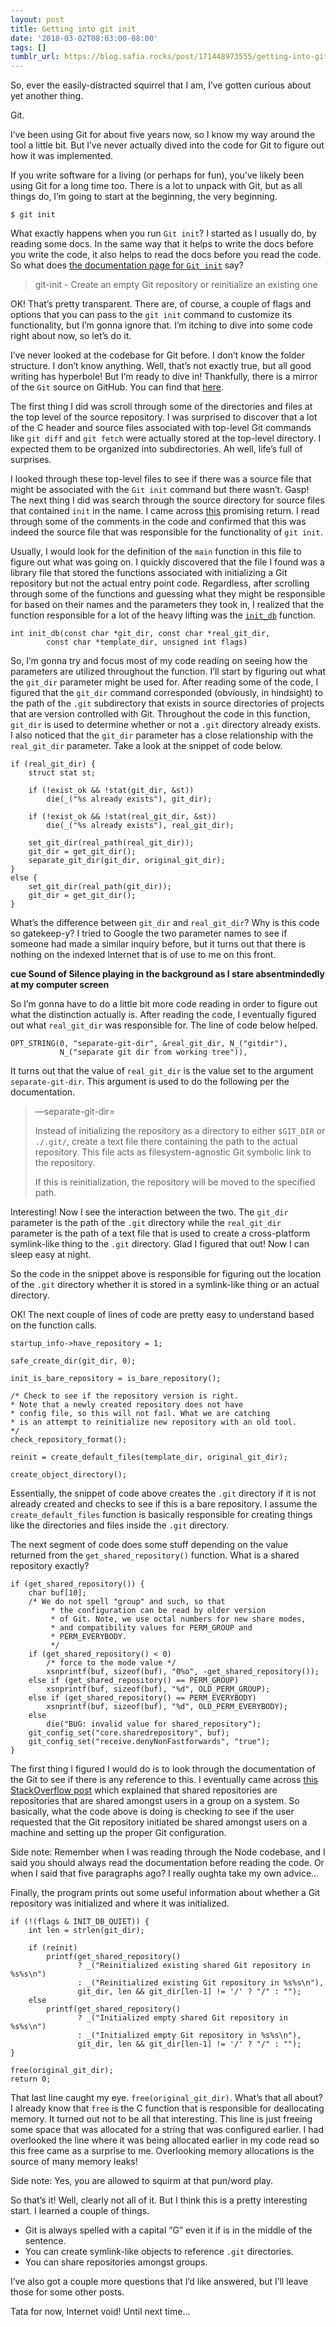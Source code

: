 ```yaml
---
layout: post
title: Getting into git init
date: '2018-03-02T08:03:00-08:00'
tags: []
tumblr_url: https://blog.safia.rocks/post/171448973555/getting-into-git-init
---
```

So, ever the easily-distracted squirrel that I am, I’ve gotten curious about yet another thing.

Git.

I’ve been using Git for about five years now, so I know my way around the tool a little bit. But I’ve never actually dived into the code for Git to figure out how it was implemented.

If you write software for a living (or perhaps for fun), you’ve likely been using Git for a long time too. There is a lot to unpack with Git, but as all things do, I’m going to start at the beginning, the very beginning.

    $ git init

What exactly happens when you run `Git init`? I started as I usually do, by reading some docs. In the same way that it helps to write the docs before you write the code, it also helps to read the docs before you read the code. So what does [the documentation page for `Git init`](https://Git-scm.com/docs/Git-init) say?

> git-init - Create an empty Git repository or reinitialize an existing one

OK! That’s pretty transparent. There are, of course, a couple of flags and options that you can pass to the `git init` command to customize its functionality, but I’m gonna ignore that. I’m itching to dive into some code right about now, so let’s do it.

I’ve never looked at the codebase for Git before. I don’t know the folder structure. I don’t know anything. Well, that’s not exactly true, but all good writing has hyperbole! But I’m ready to dive in! Thankfully, there is a mirror of the `Git` source on GitHub. You can find that [here](https://Github.com/Git/Git).

The first thing I did was scroll through some of the directories and files at the top level of the source repository. I was surprised to discover that a lot of the C header and source files associated with top-level Git commands like `git diff` and `git fetch` were actually stored at the top-level directory. I expected them to be organized into subdirectories. Ah well, life’s full of surprises.

I looked through these top-level files to see if there was a source file that might be associated with the `Git init` command but there wasn’t. Gasp! The next thing I did was search through the source directory for source files that contained `init` in the name. I came across [this](https://Github.com/Git/Git/blob/7e31236f652ad9db221511eaf157ce0ef55585d6/builtin/init-db.c) promising return. I read through some of the comments in the code and confirmed that this was indeed the source file that was responsible for the functionality of `git init`.

Usually, I would look for the definition of the `main` function in this file to figure out what was going on. I quickly discovered that the file I found was a library file that stored the functions associated with initializing a Git repository but not the actual entry point code. Regardless, after scrolling through some of the functions and guessing what they might be responsible for based on their names and the parameters they took in, I realized that the function responsible for a lot of the heavy lifting was the [`init_db`](https://Github.com/Git/Git/blob/7e31236f652ad9db221511eaf157ce0ef55585d6/builtin/init-db.c#L337) function.

    int init_db(const char *git_dir, const char *real_git_dir,
            const char *template_dir, unsigned int flags)

So, I’m gonna try and focus most of my code reading on seeing how the parameters are utilized throughout the function. I’ll start by figuring out what the `git_dir` parameter might be used for. After reading some of the code, I figured that the `git_dir` command corresponded (obviously, in hindsight) to the path of the `.git` subdirectory that exists in source directories of projects that are version controlled with Git. Throughout the code in this function, `git_dir` is used to determine whether or not a `.git` directory already exists. I also noticed that the `git_dir` parameter has a close relationship with the `real_git_dir` parameter. Take a look at the snippet of code below.

    if (real_git_dir) {
        struct stat st;
    
        if (!exist_ok && !stat(git_dir, &st))
            die(_("%s already exists"), git_dir);
    
        if (!exist_ok && !stat(real_git_dir, &st))
            die(_("%s already exists"), real_git_dir);
    
        set_git_dir(real_path(real_git_dir));
        git_dir = get_git_dir();
        separate_git_dir(git_dir, original_git_dir);
    }
    else {
        set_git_dir(real_path(git_dir));
        git_dir = get_git_dir();
    }

What’s the difference between `git_dir` and `real_git_dir`? Why is this code so gatekeep-y? I tried to Google the two parameter names to see if someone had made a similar inquiry before, but it turns out that there is nothing on the indexed Internet that is of use to me on this front.

**cue Sound of Silence playing in the background as I stare absentmindedly at my computer screen**

So I’m gonna have to do a little bit more code reading in order to figure out what the distinction actually is. After reading the code, I eventually figured out what `real_git_dir` was responsible for. The line of code below helped.

    OPT_STRING(0, "separate-git-dir", &real_git_dir, N_("gitdir"),
               N_("separate git dir from working tree")),

It turns out that the value of `real_git_dir` is the value set to the argument `separate-git-dir`. This argument is used to do the following per the documentation.

> —separate-git-dir=<git dir></git>
> 
> Instead of initializing the repository as a directory to either `$GIT_DIR` or `./.git/`, create a text file there containing the path to the actual repository. This file acts as filesystem-agnostic Git symbolic link to the repository.
> 
> If this is reinitialization, the repository will be moved to the specified path.

Interesting! Now I see the interaction between the two. The `git_dir` parameter is the path of the `.git` directory while the `real_git_dir` parameter is the path of a text file that is used to create a cross-platform symlink-like thing to the `.git` directory. Glad I figured that out! Now I can sleep easy at night.

So the code in the snippet above is responsible for figuring out the location of the `.git` directory whether it is stored in a symlink-like thing or an actual directory.

OK! The next couple of lines of code are pretty easy to understand based on the function calls.

    startup_info->have_repository = 1;
    
    safe_create_dir(git_dir, 0);
    
    init_is_bare_repository = is_bare_repository();
    
    /* Check to see if the repository version is right.
    * Note that a newly created repository does not have
    * config file, so this will not fail. What we are catching
    * is an attempt to reinitialize new repository with an old tool.
    */
    check_repository_format();
    
    reinit = create_default_files(template_dir, original_git_dir);
    
    create_object_directory();

Essentially, the snippet of code above creates the `.git` directory if it is not already created and checks to see if this is a bare repository. I assume the `create_default_files` function is basically responsible for creating things like the directories and files inside the `.git` directory.

The next segment of code does some stuff depending on the value returned from the `get_shared_repository()` function. What is a shared repository exactly?

    if (get_shared_repository()) {
        char buf[10];
        /* We do not spell "group" and such, so that
             * the configuration can be read by older version
             * of Git. Note, we use octal numbers for new share modes,
             * and compatibility values for PERM_GROUP and
             * PERM_EVERYBODY.
             */
        if (get_shared_repository() < 0)
            /* force to the mode value */
            xsnprintf(buf, sizeof(buf), "0%o", -get_shared_repository());
        else if (get_shared_repository() == PERM_GROUP)
            xsnprintf(buf, sizeof(buf), "%d", OLD_PERM_GROUP);
        else if (get_shared_repository() == PERM_EVERYBODY)
            xsnprintf(buf, sizeof(buf), "%d", OLD_PERM_EVERYBODY);
        else
            die("BUG: invalid value for shared_repository");
        git_config_set("core.sharedrepository", buf);
        git_config_set("receive.denyNonFastforwards", "true");
    }

The first thing I figured I would do is to look through the documentation of the Git to see if there is any reference to this. I eventually came across [this StackOverflow post](https://stackoverflow.com/questions/7268560/change-Git-repository-to-shared) which explained that shared repositories are repositories that are shared amongst users in a group on a system. So basically, what the code above is doing is checking to see if the user requested that the Git repository initiated be shared amongst users on a machine and setting up the proper Git configuration.

Side note: Remember when I was reading through the Node codebase, and I said you should always read the documentation before reading the code. Or when I said that five paragraphs ago? I really oughta take my own advice…

Finally, the program prints out some useful information about whether a Git repository was initialized and where it was initialized.

    if (!(flags & INIT_DB_QUIET)) {
        int len = strlen(git_dir);
    
        if (reinit)
            printf(get_shared_repository()
                   ? _("Reinitialized existing shared Git repository in %s%s\n")
                   : _("Reinitialized existing Git repository in %s%s\n"),
                   git_dir, len && git_dir[len-1] != '/' ? "/" : "");
        else
            printf(get_shared_repository()
                   ? _("Initialized empty shared Git repository in %s%s\n")
                   : _("Initialized empty Git repository in %s%s\n"),
                   git_dir, len && git_dir[len-1] != '/' ? "/" : "");
    }
    
    free(original_git_dir);
    return 0;

That last line caught my eye. `free(original_git_dir)`. What’s that all about? I already know that `free` is the C function that is responsible for deallocating memory. It turned out not to be all that interesting. This line is just freeing some space that was allocated for a string that was configured earlier. I had overlooked the line where it was being allocated earlier in my code read so this free came as a surprise to me. Overlooking memory allocations is the source of many memory leaks!

Side note: Yes, you are allowed to squirm at that pun/word play.

So that’s it! Well, clearly not all of it. But I think this is a pretty interesting start. I learned a couple of things.

- Git is always spelled with a capital “G” even it if is in the middle of the sentence.
- You can create symlink-like objects to reference `.git` directories.
- You can share repositories amongst groups.

I’ve also got a couple more questions that I’d like answered, but I’ll leave those for some other posts.

Tata for now, Internet void! Until next time…

